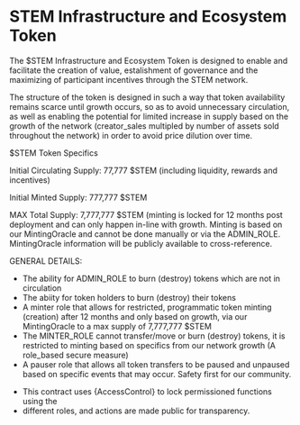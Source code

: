 # STEM Infrastructure and Ecosystem Token

The $STEM Infrastructure and Ecosystem Token is designed to enable and facilitate the creation of value, estalishment of governance and the maximizing of participant incentives through the STEM network.

The structure of the token is designed in such a way that token availability remains scarce until growth occurs, so as to avoid unnecessary circulation, as well as enabling the potential for limited increase in supply based on the growth of the network (creator_sales multipled by number of assets sold throughout the network) in order to avoid price dilution over time.

$STEM Token Specifics

Initial Circulating Supply: 77,777 $STEM (including liquidity, rewards and incentives)

Initial Minted Supply: 777,777 $STEM

MAX Total Supply: 7,777,777 $STEM (minting is locked for 12 months post deployment and can only happen in-line with growth. Minting is based on our MintingOracle and cannot be done manually or via the ADMIN_ROLE. MintingOracle information will be publicly available to cross-reference.

GENERAL DETAILS:
- The ability for ADMIN_ROLE to burn (destroy) tokens which are not in circulation
- The abiity for token holders to burn (destroy) their tokens
- A minter role that allows for restricted, programmatic token minting (creation) after 12 months and only based on growth, via our MintingOracle to a max supply of   7,777,777 $STEM
- The MINTER_ROLE cannot transfer/move or burn (destroy) tokens, it is restricted to minting based on specifics from our network growth (A role_based secure           measure)
- A pauser role that allows all token transfers to be paused and unpaused based on specific events that may occur. Safety first for our community.
 
 * This contract uses {AccessControl} to lock permissioned functions using the
 * different roles, and actions are made public for transparency.


